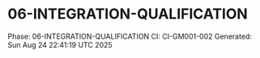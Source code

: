 # 06-INTEGRATION-QUALIFICATION
Phase: 06-INTEGRATION-QUALIFICATION
CI: CI-GM001-002
Generated: Sun Aug 24 22:41:19 UTC 2025
